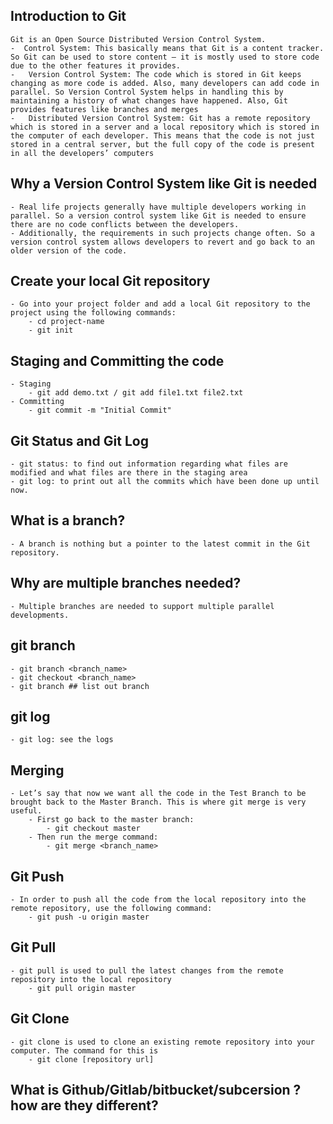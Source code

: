 ## Introduction to Git
    Git is an Open Source Distributed Version Control System.
    -  Control System: This basically means that Git is a content tracker. So Git can be used to store content — it is mostly used to store code due to the other features it provides.
    -   Version Control System: The code which is stored in Git keeps changing as more code is added. Also, many developers can add code in parallel. So Version Control System helps in handling this by maintaining a history of what changes have happened. Also, Git provides features like branches and merges
    -   Distributed Version Control System: Git has a remote repository which is stored in a server and a local repository which is stored in the computer of each developer. This means that the code is not just stored in a central server, but the full copy of the code is present in all the developers’ computers

## Why a Version Control System like Git is needed
    - Real life projects generally have multiple developers working in parallel. So a version control system like Git is needed to ensure there are no code conflicts between the developers.
    - Additionally, the requirements in such projects change often. So a version control system allows developers to revert and go back to an older version of the code.

## Create your local Git repository
    - Go into your project folder and add a local Git repository to the project using the following commands:
        - cd project-name
        - git init
    
## Staging and Committing the code
    - Staging
        - git add demo.txt / git add file1.txt file2.txt
    - Committing
        - git commit -m "Initial Commit"

## Git Status and Git Log
    - git status: to find out information regarding what files are modified and what files are there in the staging area
    - git log: to print out all the commits which have been done up until now.

## What is a branch?
    - A branch is nothing but a pointer to the latest commit in the Git repository.

## Why are multiple branches needed?
    - Multiple branches are needed to support multiple parallel developments.

## git branch
    - git branch <branch_name>
    - git checkout <branch_name>
    - git branch ## list out branch

## git log
    - git log: see the logs

## Merging
    - Let’s say that now we want all the code in the Test Branch to be brought back to the Master Branch. This is where git merge is very useful.
        - First go back to the master branch:
            - git checkout master
        - Then run the merge command:
            - git merge <branch_name>

## Git Push
    - In order to push all the code from the local repository into the remote repository, use the following command:
        - git push -u origin master

## Git Pull
    - git pull is used to pull the latest changes from the remote repository into the local repository
        - git pull origin master

## Git Clone
    - git clone is used to clone an existing remote repository into your computer. The command for this is
        - git clone [repository url]

## What is Github/Gitlab/bitbucket/subcersion ? how are they different? 

